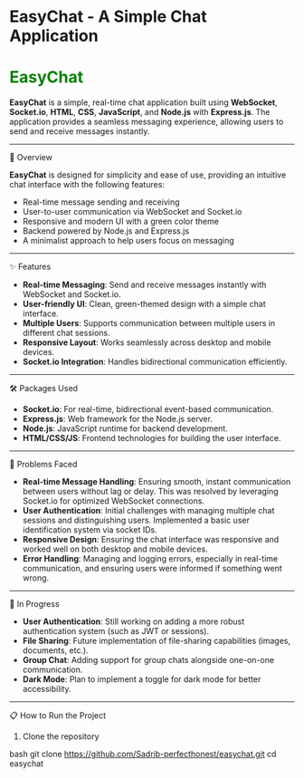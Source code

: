 # EasyChat - A Simple Chat Application

# <span style="color:green">EasyChat</span>  
**EasyChat** is a simple, real-time chat application built using **WebSocket**, **Socket.io**, **HTML**, **CSS**, **JavaScript**, and **Node.js** with **Express.js**. The application provides a seamless messaging experience, allowing users to send and receive messages instantly.


---

 🚀 Overview

**EasyChat** is designed for simplicity and ease of use, providing an intuitive chat interface with the following features:

- Real-time message sending and receiving
- User-to-user communication via WebSocket and Socket.io
- Responsive and modern UI with a green color theme
- Backend powered by Node.js and Express.js
- A minimalist approach to help users focus on messaging

---

✨ Features

- **Real-time Messaging**: Send and receive messages instantly with WebSocket and Socket.io.
- **User-friendly UI**: Clean, green-themed design with a simple chat interface.
- **Multiple Users**: Supports communication between multiple users in different chat sessions.
- **Responsive Layout**: Works seamlessly across desktop and mobile devices.
- **Socket.io Integration**: Handles bidirectional communication efficiently.
  
---

🛠️ Packages Used

- **Socket.io**: For real-time, bidirectional event-based communication.
- **Express.js**: Web framework for the Node.js server.
- **Node.js**: JavaScript runtime for backend development.
- **HTML/CSS/JS**: Frontend technologies for building the user interface.
  
---

 🧩 Problems Faced

- **Real-time Message Handling**: Ensuring smooth, instant communication between users without lag or delay. This was resolved by leveraging Socket.io for optimized WebSocket connections.
- **User Authentication**: Initial challenges with managing multiple chat sessions and distinguishing users. Implemented a basic user identification system via socket IDs.
- **Responsive Design**: Ensuring the chat interface was responsive and worked well on both desktop and mobile devices.
- **Error Handling**: Managing and logging errors, especially in real-time communication, and ensuring users were informed if something went wrong.

---

🔨 In Progress

- **User Authentication**: Still working on adding a more robust authentication system (such as JWT or sessions).
- **File Sharing**: Future implementation of file-sharing capabilities (images, documents, etc.).
- **Group Chat**: Adding support for group chats alongside one-on-one communication.
- **Dark Mode**: Plan to implement a toggle for dark mode for better accessibility.

---

 📋 How to Run the Project

 1. Clone the repository

bash
git clone https://github.com/Sadrib-perfecthonest/easychat.git
cd easychat
